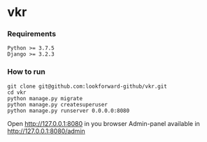 # vkr

### Requirements
```
Python >= 3.7.5
Django >= 3.2.3
```

### How to run
```
git clone git@github.com:lookforward-github/vkr.git
cd vkr
python manage.py migrate
python manage.py createsuperuser
python manage.py runserver 0.0.0.0:8080
```
Open http://127.0.0.1:8080 in you browser
Admin-panel available in http://127.0.0.1:8080/admin
